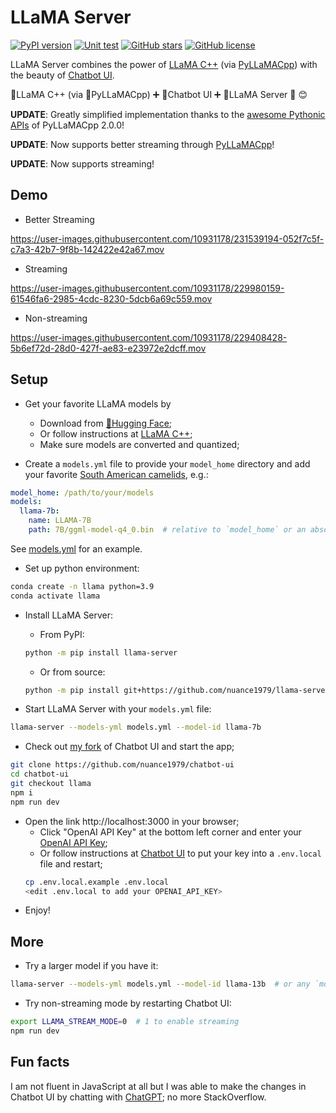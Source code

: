 # LLaMA Server

[![PyPI version](https://img.shields.io/pypi/v/llama-server)](https://pypi.org/project/llama-server/) [![Unit test](https://github.com/nuance1979/llama-server/actions/workflows/test.yml/badge.svg?branch=main&&event=push)](https://github.com/nuance1979/llama-server/actions) [![GitHub stars](https://img.shields.io/github/stars/nuance1979/llama-server)](https://star-history.com/#nuance1979/llama-server&Date) [![GitHub license](https://img.shields.io/github/license/nuance1979/llama-server)](https://github.com/nuance1979/llama-server/blob/master/LICENSE)

LLaMA Server combines the power of [LLaMA C++](https://github.com/ggerganov/llama.cpp) (via [PyLLaMACpp](https://github.com/abdeladim-s/pyllamacpp)) with the beauty of [Chatbot UI](https://github.com/mckaywrigley/chatbot-ui).

🦙LLaMA C++ (via 🐍PyLLaMACpp) ➕ 🤖Chatbot UI ➕ 🔗LLaMA Server 🟰 😊

**UPDATE**: Greatly simplified implementation thanks to the [awesome Pythonic APIs](https://github.com/abdeladim-s/pyllamacpp#different-persona) of PyLLaMACpp 2.0.0!

**UPDATE**: Now supports better streaming through [PyLLaMACpp](https://github.com/abdeladim-s/pyllamacpp)!

**UPDATE**: Now supports streaming!

## Demo
- Better Streaming

https://user-images.githubusercontent.com/10931178/231539194-052f7c5f-c7a3-42b7-9f8b-142422e42a67.mov

- Streaming

https://user-images.githubusercontent.com/10931178/229980159-61546fa6-2985-4cdc-8230-5dcb6a69c559.mov

- Non-streaming

https://user-images.githubusercontent.com/10931178/229408428-5b6ef72d-28d0-427f-ae83-e23972e2dcff.mov


## Setup

- Get your favorite LLaMA models by
  - Download from [🤗Hugging Face](https://huggingface.co/models?sort=downloads&search=ggml);
  - Or follow instructions at [LLaMA C++](https://github.com/ggerganov/llama.cpp);
  - Make sure models are converted and quantized;

- Create a `models.yml` file to provide your `model_home` directory and add your favorite [South American camelids](https://en.wikipedia.org/wiki/Lama_(genus)), e.g.:
```yaml
model_home: /path/to/your/models
models:
  llama-7b:
    name: LLAMA-7B
    path: 7B/ggml-model-q4_0.bin  # relative to `model_home` or an absolute path
```
See [models.yml](https://github.com/nuance1979/llama-server/blob/main/models.yml) for an example.

- Set up python environment:
```bash
conda create -n llama python=3.9
conda activate llama
```

- Install LLaMA Server:
  - From PyPI:
  ```bash
  python -m pip install llama-server
  ```
  - Or from source:
  ```bash
  python -m pip install git+https://github.com/nuance1979/llama-server.git
  ```

- Start LLaMA Server with your `models.yml` file:
```bash
llama-server --models-yml models.yml --model-id llama-7b
```

- Check out [my fork](https://github.com/nuance1979/chatbot-ui) of Chatbot UI and start the app;
```bash
git clone https://github.com/nuance1979/chatbot-ui
cd chatbot-ui
git checkout llama
npm i
npm run dev
```
- Open the link http://localhost:3000 in your browser;
  - Click "OpenAI API Key" at the bottom left corner and enter your [OpenAI API Key](https://platform.openai.com/account/api-keys);
  - Or follow instructions at [Chatbot UI](https://github.com/mckaywrigley/chatbot-ui) to put your key into a `.env.local` file and restart;
  ```bash
  cp .env.local.example .env.local
  <edit .env.local to add your OPENAI_API_KEY>
  ```
- Enjoy!

## More

- Try a larger model if you have it:
```bash
llama-server --models-yml models.yml --model-id llama-13b  # or any `model_id` defined in `models.yml`
```

- Try non-streaming mode by restarting Chatbot UI:
```bash
export LLAMA_STREAM_MODE=0  # 1 to enable streaming
npm run dev
```

## Fun facts

I am not fluent in JavaScript at all but I was able to make the changes in Chatbot UI by chatting with [ChatGPT](https://chat.openai.com); no more StackOverflow.
